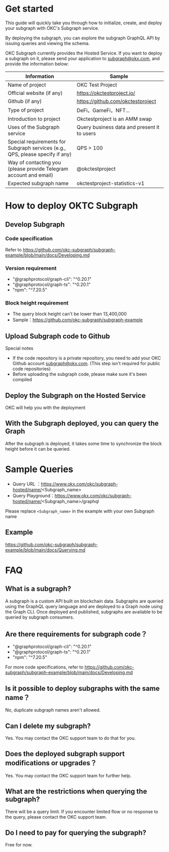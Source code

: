 # Get started

This guide will quickly take you through how to initialize, create, and deploy your subgraph with OKC's Subgraph service.

By deploying the subgraph, you can explore the subgraph GraphQL API by issuing queries and viewing the schema.

OKC Subgraph currently provides the Hosted Service. If you want to deploy a subgraph on it, please send your application to  [subgraph@okx.com](mailto:subgraph@okx.com), and provide the information below:

| **Information**                                          | **Sample**                                  |
| ------------------------------------------------------------ | ------------------------------------------- |
| Name of project                                              | OKC Test Project                            |
| Official website (if any)                                    | https://okctestproject.io/                  |
| Github (if any)                                              | https://github.com/okctestproject           |
| Type of project                                              | DeFi，GameFi，NFT...                        |
| Introduction to project                                      | Okctestproject is an AMM swap               |
| Uses of the Subgraph service                                 | Query business data and present it to users |
| Special requirements for Subgraph services (e.g., QPS, please specify if any) | QPS > 100                                   |
| Way of contacting you (please provide Telegram account and email) | @okctestproject                             |
| Expected subgraph name                                       | okctestproject-statistics-v1                |

# How to deploy OKTC Subgraph

## Develop Subgraph

### Code specification

Refer to https://github.com/okc-subgraph/subgraph-example/blob/main/docs/Developing.md

### Version requirement

-  "@graphprotocol/graph-cli": "^0.20.1"
- "@graphprotocol/graph-ts": "^0.20.1"
- "npm": "^7.20.5"

### Block height requirement

- The query block height can't be lower than 13,400,000
- Sample：https://github.com/okc-subgraph/subgraph-example

## Upload Subgraph code to Github

Special notes

- If the code repository is a private repository, you need to add your OKC Github account subgraph@okx.com. (This step isn't required for public code repositories)
- Before uploading the subgraph code, please make sure it's been compiled

## Deploy the Subgraph on the Hosted Service

OKC will help you with the deployment

## With the Subgraph deployed, you can query the Graph

After the subgraph is deployed, it takes some time to synchronize the block height before it can be queried.

# Sample Queries

- Query URL ：https://www.okx.com/okc/subgraph-hosted/name/<Subgraph_name>
- Query Playground：https://www.okx.com/okc/subgraph-hosted/name/<Subgraph_name>/graphql

Please replace `<Subgraph_name>` in the example with your own Subgraph name

## Example

https://github.com/okc-subgraph/subgraph-example/blob/main/docs/Querying.md

# FAQ

## What is a subgraph?

A subgraph is a custom API built on blockchain data. Subgraphs are queried using the GraphQL query language and are deployed to a Graph node using the Graph CLI. Once deployed and published, subgraphs are available to be queried by subgraph consumers.

## Are there requirements for subgraph code？

- "@graphprotocol/graph-cli": "^0.20.1"
- "@graphprotocol/graph-ts": "^0.20.1"
- "npm": "^7.20.5"

For more code specifications, refer to https://github.com/okc-subgraph/subgraph-example/blob/main/docs/Developing.md

## Is it possible to deploy subgraphs with the same name？

No, duplicate subgraph names aren't allowed.

## Can I delete my subgraph?

Yes. You may contact the OKC support team to do that for you.

## Does the deployed subgraph support modifications or upgrades？

Yes. You may contact the OKC support team for further help.

## What are the restrictions when querying the subgraph?

There will be a query limit. If you encounter limited flow or no response to the query, please contact the OKC support team.

## Do I need to pay for querying the subgraph?

Free for now.
